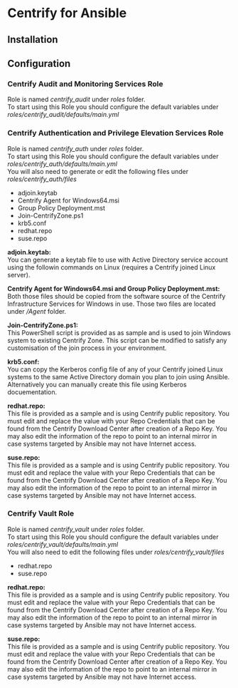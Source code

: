 # Centrify for Ansible

## Installation

## Configuration

### Centrify Audit and Monitoring Services Role
Role is named *centrify_audit* under *roles* folder.  
To start using this Role you should configure the default variables under *roles/centrify_audit/defaults/main.yml*

### Centrify Authentication and Privilege Elevation Services Role
Role is named *centrify_auth* under *roles* folder.  
To start using this Role you should configure the default variables under *roles/centrify_auth/defaults/main.yml*  
You will also need to generate or edit the following files under *roles/centrify_auth/files*
- adjoin.keytab
- Centrify Agent for Windows64.msi
- Group Policy Deployment.mst
- Join-CentrifyZone.ps1
- krb5.conf
- redhat.repo
- suse.repo

**adjoin.keytab:**  
You can generate a keytab file to use with Active Directory service account using the followin commands on Linux (requires a Centrify joined Linux server).

**Centrify Agent for Windows64.msi and Group Policy Deployment.mst:**  
Both those files should be copied from the software source of the Centrify Infrastructure Services for Windows in use. Those two files are located under */Agent* folder.

**Join-CentrifyZone.ps1:**  
This PowerShell script is provided as as sample and is used to join Windows system to existing Centrify Zone. This script can be modified to satisfy any customisation of the join process in your environment.
 
**krb5.conf:**  
You can copy the Kerberos config file of any of your Centrify joined Linux systems to the same Active Directory domain you plan to join using Ansible. Alternatively you can manually create this file using Kerberos docuementation.

**redhat.repo:**  
This file is provided as a sample and is using Centrify public repository. You must edit and replace the <REPOKEY> value with your Repo Credentials that can be found from the Centrify Download Center after creation of a Repo Key.
You may also edit the information of the repo to point to an internal mirror in case systems targeted by Ansible may not have Internet access.

**suse.repo:**  
This file is provided as a sample and is using Centrify public repository. You must edit and replace the <REPOKEY> value with your Repo Credentials that can be found from the Centrify Download Center after creation of a Repo Key.
You may also edit the information of the repo to point to an internal mirror in case systems targeted by Ansible may not have Internet access.

### Centrify Vault Role
Role is named *centrify_vault* under *roles* folder.  
To start using this Role you should configure the default variables under *roles/centrify_vault/defaults/main.yml*  
You will also need to edit the following files under *roles/centrify_vault/files*
- redhat.repo
- suse.repo

**redhat.repo:**  
This file is provided as a sample and is using Centrify public repository. You must edit and replace the <REPOKEY> value with your Repo Credentials that can be found from the Centrify Download Center after creation of a Repo Key.
You may also edit the information of the repo to point to an internal mirror in case systems targeted by Ansible may not have Internet access.

**suse.repo:**  
This file is provided as a sample and is using Centrify public repository. You must edit and replace the <REPOKEY> value with your Repo Credentials that can be found from the Centrify Download Center after creation of a Repo Key.
You may also edit the information of the repo to point to an internal mirror in case systems targeted by Ansible may not have Internet access.
